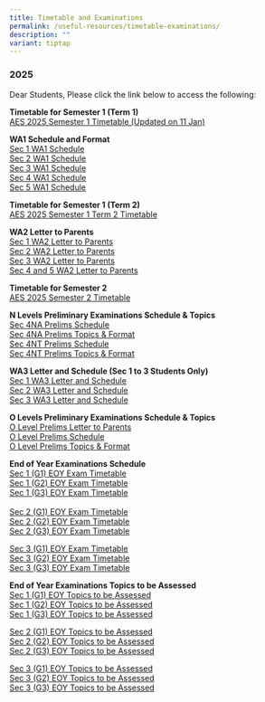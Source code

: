 ```yaml
---
title: Timetable and Examinations
permalink: /useful-resources/timetable-examinations/
description: ""
variant: tiptap
---
```

<h3>2025</h3>
<p>Dear Students, Please click the link below to access the following:</p>
<p><strong>Timetable for Semester 1 (Term 1)</strong>
<br><a href="/files/AES_2025_Semester_1_Timetable__Updated_on_11_Jan_.pdf" rel="noopener noreferrer nofollow" target="_blank">AES 2025 Semester 1 Timetable (Updated on 11 Jan)</a>
</p>
<p><strong>WA1 Schedule and Format</strong>
<br><a href="/files/1__2025_Sec_1_WA1_Schedule.pdf" rel="noopener noreferrer nofollow" target="_blank">Sec 1 WA1 Schedule</a>
<br><a href="/files/2__2025_Sec_2_WA1_Schedule.pdf" rel="noopener noreferrer nofollow" target="_blank">Sec 2 WA1 Schedule</a>
<br><a href="/files/3__2025_Sec_3_WA1_Schedule.pdf" rel="noopener noreferrer nofollow" target="_blank">Sec 3 WA1 Schedule</a>
<br><a href="/files/4__2025_Sec_4_WA1_Schedule.pdf" rel="noopener noreferrer nofollow" target="_blank">Sec 4 WA1 Schedule</a>
<br><a href="/files/5__2025_Sec_5_WA1_Schedule.pdf" rel="noopener noreferrer nofollow" target="_blank">Sec 5 WA1 Schedule</a>
</p>
<p><strong>Timetable for Semester 1 (Term 2)</strong>
<br><a href="/files/AES_2025_SEM1_CLASS_TIMETABLE_Term2__19Mar_.pdf" rel="noopener noreferrer nofollow" target="_blank">AES 2025 Semester 1 Term 2 Timetable</a>
</p>
<p><strong>WA2 Letter to Parents</strong>
<br><a href="/files/Sec_1_WA2_letter.pdf" rel="noopener noreferrer nofollow" target="_blank">Sec 1 WA2 Letter to Parents</a>
<br><a href="/files/Sec_2_WA2_letter.pdf" rel="noopener noreferrer nofollow" target="_blank">Sec 2 WA2 Letter to Parents</a>
<br><a href="/files/Sec_3_WA2_letter.pdf" rel="noopener noreferrer nofollow" target="_blank">Sec 3 WA2 Letter to Parents</a>
<br><a href="/files/Sec_4_and_5_WA2_letter.pdf" rel="noopener noreferrer nofollow" target="_blank">Sec 4 and 5 WA2 Letter to Parents</a>
</p>
<p><strong>Timetable for Semester 2</strong>
<br><a href="/files/AES_2025_SEM2_Final_26Jun_Class.pdf" rel="noopener nofollow" target="_blank">AES 2025 Semester 2 Timetable</a>
</p>
<p><strong>N Levels Preliminary Examinations Schedule &amp; Topics</strong>
<br><a href="/files/4NA_Prelims___Schedule.pdf" rel="noopener nofollow" target="_blank">Sec 4NA Prelims Schedule</a>
<br><a href="/files/4NA_Prelims___Topics_and_Format.pdf" rel="noopener nofollow" target="_blank">Sec 4NA Prelims Topics &amp; Format</a>
<br><a href="/files/4NT_Prelims___Schedule.pdf" rel="noopener nofollow" target="_blank">Sec 4NT Prelims Schedule</a>
<br><a href="/files/4NT_Prelims___Topics_and_Format.pdf" rel="noopener nofollow" target="_blank">Sec 4NT Prelims Topics &amp; Format</a>
</p>
<p><strong>WA3 Letter and Schedule (Sec 1 to 3 Students Only) </strong>
<br><a href="/files/Sec_1_WA3_letter_and_schedule.pdf" rel="noopener nofollow" target="_blank">Sec 1 WA3 Letter and Schedule</a>
<br><a href="/files/Sec_2_WA3_letter_and_schedule.pdf" rel="noopener nofollow" target="_blank">Sec 2 WA3 Letter and Schedule</a>
<br><a href="/files/Sec_3_WA3_letter_and_schedule.pdf" rel="noopener nofollow" target="_blank">Sec 3 WA3 Letter and Schedule</a>
<br>
</p>
<p><strong>O Levels Preliminary Examinations Schedule &amp; Topics</strong>
<br><a href="/files/1__2025_O_Preliminary_Examination___Letter_to_Parents.pdf" rel="noopener nofollow" target="_blank">O Level Prelims Letter to Parents</a>
<br><a href="/files/2__2025_4E5N_Prelim_Timetable.pdf" rel="noopener nofollow" target="_blank">O Level Prelims Schedule</a>
<br><a href="/files/3__2025_O_Preliminary_Examination___Topics_to_be_Assessed.pdf" rel="noopener nofollow" target="_blank">O Level Prelims Topics &amp; Format</a>
</p>
<p><strong>End of Year Examinations Schedule</strong>
<br><a href="/files/2025_S1__G1__EOY_Examination_Timetable.pdf" rel="noopener nofollow" target="_blank">Sec 1 (G1) EOY Exam Timetable</a>
<br><a href="/files/2025_S1__G2__EOY_Examination_Timetable.pdf" rel="noopener nofollow" target="_blank">Sec 1 (G2) EOY Exam Timetable</a>
<br><a href="/files/2025_S1__G3__EOY_Examination_Timetable.pdf" rel="noopener nofollow" target="_blank">Sec 1 (G3) EOY Exam Timetable</a>
<br>
<br><a href="/files/2025_S2__G1__EOY_Examination_Timetable.pdf" rel="noopener nofollow" target="_blank">Sec 2 (G1) EOY Exam Timetable</a>
<br><a href="/files/2025_S2__G2__EOY_Examination_Timetable.pdf" rel="noopener nofollow" target="_blank">Sec 2 (G2) EOY Exam Timetable</a>
<br><a href="/files/2025_S2__G3__EOY_Examination_Timetable.pdf" rel="noopener nofollow" target="_blank">Sec 2 (G3) EOY Exam Timetable</a>
</p>
<p><a href="/files/2025_S3__G1__EOY_Examination_Timetable.pdf" rel="noopener nofollow" target="_blank">Sec 3 (G1) EOY Exam Timetable</a>
<br><a href="/files/2025_S3__G2__EOY_Examination_Timetable.pdf" rel="noopener nofollow" target="_blank">Sec 3 (G2) EOY Exam Timetable</a>
<br><a href="/files/2025_S3__G3__EOY_Examination_Timetable.pdf" rel="noopener nofollow" target="_blank">Sec 3 (G3) EOY Exam Timetable</a>
</p>
<p><strong>End of Year Examinations Topics to be Assessed</strong>
<br><a href="/files/Sec_1__G1__Topics_to_be_Assessed.pdf" rel="noopener nofollow" target="_blank">Sec 1 (G1) EOY Topics to be Assessed</a>
<br><a href="/files/Sec_1__G2__Topics_to_be_Assessed.pdf" rel="noopener nofollow" target="_blank">Sec 1 (G2) EOY Topics to be Assessed</a>
<br><a href="/files/Sec_1__G3__Topics_to_be_Assessed.pdf" rel="noopener nofollow" target="_blank">Sec 1 (G3) EOY Topics to be Assessed</a>
</p>
<p><a href="/files/Sec_2__G1__Topics_to_be_Assessed.pdf" rel="noopener nofollow" target="_blank">Sec 2 (G1) EOY Topics to be Assessed</a>
<br><a href="/files/Sec_2__G2__Topics_to_be_Assessed.pdf" rel="noopener nofollow" target="_blank">Sec 2 (G2) EOY Topics to be Assessed</a>
<br><a href="/files/Sec_2__G3__Topics_to_be_Assessed.pdf" rel="noopener nofollow" target="_blank">Sec 2 (G3) EOY Topics to be Assessed</a>
</p>
<p><a href="/files/Sec_3__G1__Topics_to_be_Assessed.pdf" rel="noopener nofollow" target="_blank">Sec 3 (G1) EOY Topics to be Assessed</a>
<br><a href="/files/Sec_3__G2__Topics_to_be_Assessed.pdf" rel="noopener nofollow" target="_blank">Sec 3 (G2) EOY Topics to be Assessed</a>
<br><a href="/files/Sec_3__G3__Topics_to_be_Assessed.pdf" rel="noopener nofollow" target="_blank">Sec 3 (G3) EOY Topics to be Assessed</a>
</p>
<p>
<br>
</p>